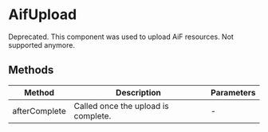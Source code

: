 # AifUpload

Deprecated. This component was used to upload AiF resources. Not supported anymore.

## Methods

<!-- @vuese:AifUpload:methods:start -->
|Method|Description|Parameters|
|---|---|---|
|afterComplete|Called once the upload is complete.|-|

<!-- @vuese:AifUpload:methods:end -->


